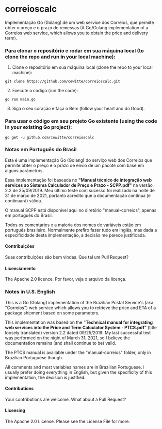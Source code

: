 # correioscalc 

Implementação Go (Golang) de um web service dos Correios, que permite obter o preço e o prazo de remessas (A Go/Golang implementation of a Correios web service, which allows you to obtain the price and delivery term).

### Para clonar o repositório e rodar em sua máquina local (to clone the repo and run in your local machine):

1. Clone o repositório em sua máquina local (clone the repo to your local machine):
```
git clone https://github.com/cewitte/correioscalc.git
```

2. Execute o código (run the code):
```
go run main.go
```

3. Siga o seu coração e faça o Bem (follow your heart and do Good).


### Para usar o código em seu projeto Go existente (using the code in your existing Go project):
```
go get -u github.com/cewitte/correioscalc
```


### Notas em Português do Brasil

Esta é uma implementação Go (Golang) do serviço web dos Correios que permite obter o preço e o prazo de envio de um pacote com base em alguns parâmetros.

Essa implementação foi baseada no **"Manual técnico de integração web services ao Sistema Calculador de Preço e Prazo - SCPP.pdf"** na versão 2.2 de 25/09/2019. Meu último teste com sucesso foi realizado na noite de 31 de março de 2021, portanto acredito que a documentação continua (e continuará) válida.

O manual SCPP está disponível aqui no diretório "manual-correios", apenas em português do Brasil.

Todos os comentários e a maioria dos nomes de variáveis estão em português brasileiro. Normalmente prefiro fazer tudo em inglês, mas dada a especificidade desta implementação, a decisão me parece justificada.

#### Contribuições

Suas contribuições são bem vindas. Que tal um Pull Request?

#### Licenciamento

The Apache 2.0 licence. Por favor, veja o arquivo da licença.


### Notes in U.S. English

This is a Go (Golang) implementation of the Brazilian Postal Service's (aka "Correios") web service which allows you to retrieve the price and ETA of a package shipment based on some parameters.

This implementation was based on the **"Technical manual for integrating web services into the Price and Term Calculator System - PTCS.pdf"** (title loosely translated) version 2.2 dated 09/25/2019. My last successful test was performed on the night of March 31, 2021, so I believe the documentation remains (and shall continue to be) valid.

The PTCS manual is available under the "manual-correios" folder, only in Brazilian Portuguese though.

All comments and most variables names are in Brazilian Portuguese. I usually prefer doing everything in English, but given the specificity of this implementation, the decision is justified.

#### Contributions

Your contributions are welcome. What about a Pull Request?

#### Licensing

The Apache 2.0 License. Please see the License File for more.
